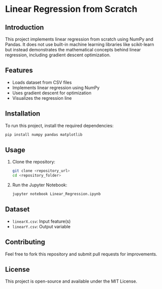 # Linear Regression from Scratch

## Introduction
This project implements linear regression from scratch using NumPy and Pandas. It does not use built-in machine learning libraries like scikit-learn but instead demonstrates the mathematical concepts behind linear regression, including gradient descent optimization.

## Features
- Loads dataset from CSV files
- Implements linear regression using NumPy
- Uses gradient descent for optimization
- Visualizes the regression line

## Installation
To run this project, install the required dependencies:

```bash
pip install numpy pandas matplotlib
```

## Usage
1. Clone the repository:
   ```bash
   git clone <repository_url>
   cd <repository_folder>
   ```
2. Run the Jupyter Notebook:
   ```bash
   jupyter notebook Linear_Regression.ipynb
   ```

## Dataset
- `linearX.csv`: Input feature(s)
- `linearY.csv`: Output variable

## Contributing
Feel free to fork this repository and submit pull requests for improvements.

## License
This project is open-source and available under the MIT License.

